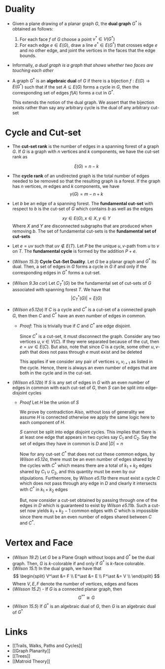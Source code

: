 # Duality
* Given a plane drawing of a planar graph $G$, the **dual graph** $G^\ast$ is obtained as follows:
  1. For each face $f$ of $G$ choose a point $v^\ast \in V(G^\ast)$
  2.  For each edge $e\in E(G)$, draw a line $e^*\in E(G^*)$ that crosses edge $e$  and no other edge, and joint the vertices in the faces that the edge bounds.
* Informally, *a dual graph is a graph that shows whether two faces are touching each other*

* A graph $G^\ast$ is an **algebraic dual** of $G$ if there is a bijection $f:E(G)\to E(G^\ast)$ such that if the set $A\subseteq E(G)$ forms a cycle in $G$, then the corresponding set of edges $f(A)$ forms a cut in $G^\ast$. 
  
  This extends the notion of the dual graph. We assert that the bijection exists rather than say any arbitrary cycle is the dual of any arbitrary cut-set
# Cycle and Cut-set

* The **cut-set rank** is the number of edges in a spanning forest of a graph $G$.  If $G$ is a graph with $n$ vertices and $k$ components, we have the cut-set rank as 
  
  $$
  \xi(G)=n-k
  $$
* The **cycle rank** of an undirected graph is the total number of edges needed to be removed so that the resulting graph is a forest. If the graph has $n$ vertices, $m$ edges and $k$ components, we have 
  $$
  \gamma(G) = m-n+k
  $$

* Let $b$ be an edge of a spanning forest. The **fundamental cut-set** with respect to $b$ is the cut-set of $G$ which contains $b$ as well as the edges
  
  $$
  xy\in E(G), x\in X, y\in Y
  $$
  Where $X$ and $Y$ are disconnected subgraphs that are produced when removing $b$. The set of fundamental cut-sets is the **fundamental set of cut-sets**

* Let $e=uv$ such that $uv\notin E(T)$. Let $P$ be the unique $u,v$-path from $u$ to $v$ on $T$. The **fundamental cycle** is formed by the addition $P+e$. 

* (*Wilson 15.3*) **Cycle Cut-Set Duality**. Let $G$ be a planar graph and $G^\ast$ its dual. Then, a set of edges in $G$ forms a cycle in $G$ if and only if the corresponding edges in $G^\ast$ forms a cut-set.

* (*Wilson 9.3a cor*) Let $C_T^*(G)$ be the fundamental set of cut-sets of $G$ associated with spanning forest $T$. We have that
  $$
  |C_T^*(G)|=\xi(G)
  $$

* (*Wilson e5.12a*) If $C$ is a cycle and $C^\ast$ is a cut-set of a connected graph $G$, then then $C$ and $C^*$ have an even number of edges in common.
	* *Proof*: 
	  This is trivially true if $C$ and $C^*$ are edge disjoint.
	  
	  Since $C^*$ is a cut-set, it must disconnect the graph. Consider any two vertices $u,v\in V(C)$. If they were separated because of the cut, then $e=uv \in E(C)$. But also, note that since $C$ is a cycle, some other $u,v$-path that does not pass through $e$ must exist and be deleted
	  
	  This applies if we consider any pair of vertices $v_i,v_{i+1}$ as listed in the cycle. Hence, there is always an even number of edges that are both in the cycle and in the cut-set. 

* (*Wilson e5.12b*) If $S$ is any set of edges in $G$ with an even number of edges in common with each cut-set of $G$, then $S$ can be split into edge-disjoint cycles
	* *Proof* Let  $H$ be the union of $S$
	  
	  We prove by contradiction  Also, without loss of generality we assume $H$ is connected otherwise we apply the same logic here to each component of $H$.
	  
	  $S$ cannot be split into edge disjoint cycles. This implies that there is at least one edge that appears in two cycles say $C_1$ and $C_2$.  Say the set of edges they have in common is $D$ and $|D|=n$
	  
	  Now for any cut-set $C^*$ that does not cut these common edges, by *Wilson e5.12a*, there must be an even number of edges shared by the cycles with $C^*$ which means there are a total of $k_1+k_2$ edges shared by $C_1\cup C_2$, and this quantity must be even by our stipulations.  Furthermore,  by *Wilson e5.11a* there must exist a cycle $C$ which does not pass through any edge in $D$ and clearly it intersects with $C^*$ in $k_1 + k_2$ edges
	  
	  But, now consider a cut-set obtained by passing through one of the edges in $D$ which is guaranteed to exist by *Wilson e5.11b*. Such a cut-set now yields $k_1 + k_2-1$ common edges with $C$ which is impossible since there must be an even number of edges shared between $C$ and $C^*$.



# Vertex and Face
* (*Wilson 19.2*) Let $G$ be a Plane Graph without loops and $G^\ast$ be the dual graph. Then, $G$ is $k$-colorable if and only if $G^\ast$ is $k$-face colorable.
* (*Wilson 15.1*) In the dual graph, we have that
  $$
  \begin{split}
  V^\ast &= F \\
  E^\ast &= E \\
  F^\ast &= V \\ 
  \end{split}
  $$
  Where $V,E,F$ denote the number of vertices, edges and faces
* (*Wilsson 15.2*) - If $G$ is a connected planar graph, then 
  $$
  G^{\ast\ast} \cong G
  $$
* (*Wilson 15.5*) If $G^\ast$ is an algebraic dual of $G$, then $G$ is an algebraic dual of $G^\ast$
 
# Links
* [[Trails, Walks, Paths and Cycles]]
* [[Graph Planarity]]
* [[Trees]]
* [[Matroid Theory]]